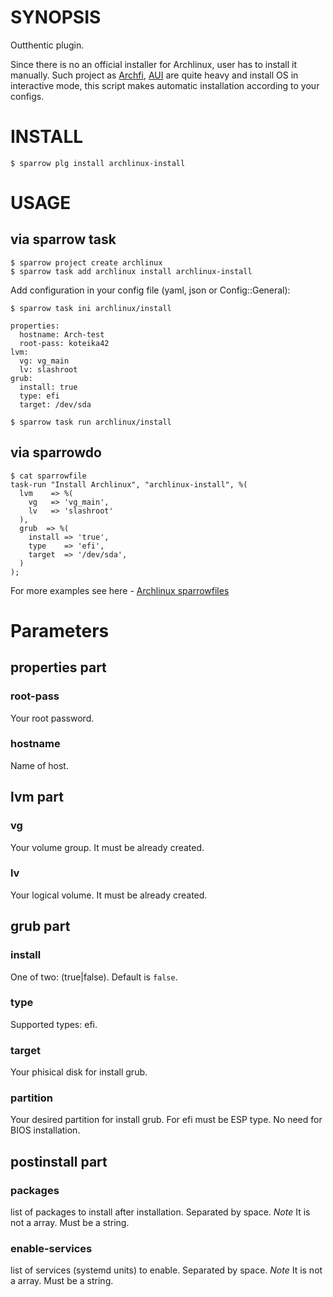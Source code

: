 # SYNOPSIS

Outthentic plugin.

Since there is no an official installer for Archlinux, user has to install it manually. Such project as [Archfi](https://github.com/MatMoul/archfi/blob/master/archfi), [AUI](https://github.com/helmuthdu/aui) are quite heavy and install OS in interactive mode, this script makes automatic installation according to your configs.

# INSTALL

    $ sparrow plg install archlinux-install

# USAGE

## via sparrow task    
    $ sparrow project create archlinux
    $ sparrow task add archlinux install archlinux-install

Add configuration in your config file (yaml, json or Config::General):

    $ sparrow task ini archlinux/install

    properties:
      hostname: Arch-test
      root-pass: koteika42
    lvm:
      vg: vg_main
      lv: slashroot
    grub:
      install: true
      type: efi
      target: /dev/sda

    $ sparrow task run archlinux/install

## via sparrowdo

    $ cat sparrowfile
    task-run "Install Archlinux", "archlinux-install", %(
      lvm    => %(
        vg   => 'vg_main',
        lv   => 'slashroot'
      ),
      grub  => %(
        install => 'true',
        type    => 'efi',
        target  => '/dev/sda',
      )
    );

For more examples see here - [Archlinux sparrowfiles](https://github.com/Spigell/sparrow-sparrowdo-examples/tree/master/archlinux_scenarios)

# Parameters
## properties part
### root-pass
Your root password.

### hostname
Name of host.

## lvm part
### vg
Your volume group. It must be already created.

### lv
Your logical volume. It must be already created.

## grub part
### install
One of two: (true|false). Default is `false`.

### type
Supported types: efi.

### target
Your phisical disk for install grub.

### partition
Your desired partition for install grub. For efi must be ESP type.
No need for BIOS installation.

## postinstall part
### packages
list of packages to install after installation. Separated by space. 
*Note* It is not a array. Must be a string.

### enable-services
list of services (systemd units) to enable. Separated by space.
*Note* It is not a array. Must be a string.
